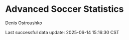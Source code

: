 # Advanced Soccer Statistics
Denis Ostroushko

<!-- gfm -->

Last successful data update: 2025-06-14 15:16:30 CST
